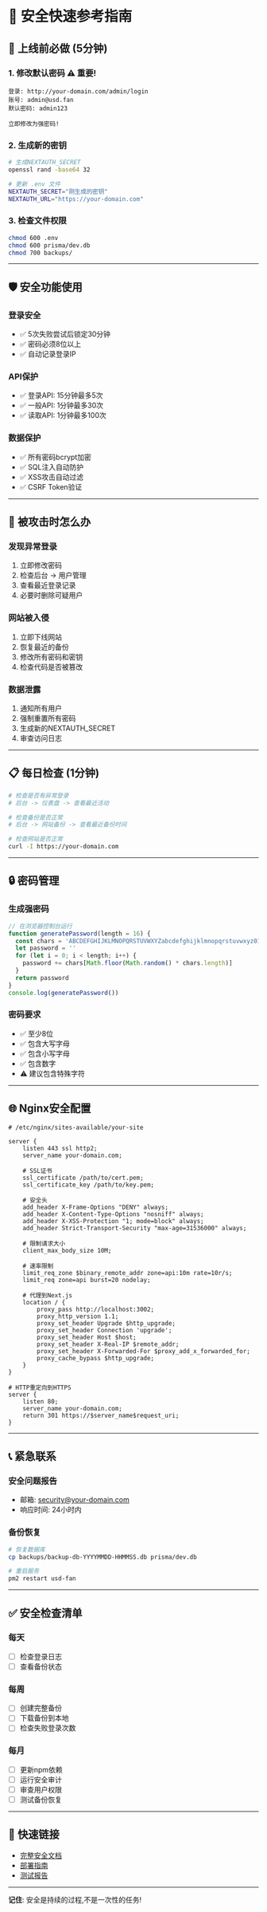 # 🔐 安全快速参考指南

## 🚀 上线前必做 (5分钟)

### 1. 修改默认密码 ⚠️ 重要!
```
登录: http://your-domain.com/admin/login
账号: admin@usd.fan
默认密码: admin123

立即修改为强密码!
```

### 2. 生成新的密钥
```bash
# 生成NEXTAUTH_SECRET
openssl rand -base64 32

# 更新 .env 文件
NEXTAUTH_SECRET="刚生成的密钥"
NEXTAUTH_URL="https://your-domain.com"
```

### 3. 检查文件权限
```bash
chmod 600 .env
chmod 600 prisma/dev.db
chmod 700 backups/
```

---

## 🛡️ 安全功能使用

### 登录安全
- ✅ 5次失败尝试后锁定30分钟
- ✅ 密码必须8位以上
- ✅ 自动记录登录IP

### API保护
- ✅ 登录API: 15分钟最多5次
- ✅ 一般API: 1分钟最多30次
- ✅ 读取API: 1分钟最多100次

### 数据保护
- ✅ 所有密码bcrypt加密
- ✅ SQL注入自动防护
- ✅ XSS攻击自动过滤
- ✅ CSRF Token验证

---

## 🚨 被攻击时怎么办

### 发现异常登录
1. 立即修改密码
2. 检查后台 -> 用户管理
3. 查看最近登录记录
4. 必要时删除可疑用户

### 网站被入侵
1. 立即下线网站
2. 恢复最近的备份
3. 修改所有密码和密钥
4. 检查代码是否被篡改

### 数据泄露
1. 通知所有用户
2. 强制重置所有密码
3. 生成新的NEXTAUTH_SECRET
4. 审查访问日志

---

## 📋 每日检查 (1分钟)

```bash
# 检查是否有异常登录
# 后台 -> 仪表盘 -> 查看最近活动

# 检查备份是否正常
# 后台 -> 网站备份 -> 查看最近备份时间

# 检查网站是否正常
curl -I https://your-domain.com
```

---

## 🔒 密码管理

### 生成强密码
```typescript
// 在浏览器控制台运行
function generatePassword(length = 16) {
  const chars = 'ABCDEFGHIJKLMNOPQRSTUVWXYZabcdefghijklmnopqrstuvwxyz0123456789!@#$%^&*'
  let password = ''
  for (let i = 0; i < length; i++) {
    password += chars[Math.floor(Math.random() * chars.length)]
  }
  return password
}
console.log(generatePassword())
```

### 密码要求
- ✅ 至少8位
- ✅ 包含大写字母
- ✅ 包含小写字母
- ✅ 包含数字
- ⚠️ 建议包含特殊字符

---

## 🌐 Nginx安全配置

```nginx
# /etc/nginx/sites-available/your-site

server {
    listen 443 ssl http2;
    server_name your-domain.com;
    
    # SSL证书
    ssl_certificate /path/to/cert.pem;
    ssl_certificate_key /path/to/key.pem;
    
    # 安全头
    add_header X-Frame-Options "DENY" always;
    add_header X-Content-Type-Options "nosniff" always;
    add_header X-XSS-Protection "1; mode=block" always;
    add_header Strict-Transport-Security "max-age=31536000" always;
    
    # 限制请求大小
    client_max_body_size 10M;
    
    # 速率限制
    limit_req_zone $binary_remote_addr zone=api:10m rate=10r/s;
    limit_req zone=api burst=20 nodelay;
    
    # 代理到Next.js
    location / {
        proxy_pass http://localhost:3002;
        proxy_http_version 1.1;
        proxy_set_header Upgrade $http_upgrade;
        proxy_set_header Connection 'upgrade';
        proxy_set_header Host $host;
        proxy_set_header X-Real-IP $remote_addr;
        proxy_set_header X-Forwarded-For $proxy_add_x_forwarded_for;
        proxy_cache_bypass $http_upgrade;
    }
}

# HTTP重定向到HTTPS
server {
    listen 80;
    server_name your-domain.com;
    return 301 https://$server_name$request_uri;
}
```

---

## 📞 紧急联系

### 安全问题报告
- 邮箱: security@your-domain.com
- 响应时间: 24小时内

### 备份恢复
```bash
# 恢复数据库
cp backups/backup-db-YYYYMMDD-HHMMSS.db prisma/dev.db

# 重启服务
pm2 restart usd-fan
```

---

## ✅ 安全检查清单

### 每天
- [ ] 检查登录日志
- [ ] 查看备份状态

### 每周
- [ ] 创建完整备份
- [ ] 下载备份到本地
- [ ] 检查失败登录次数

### 每月
- [ ] 更新npm依赖
- [ ] 运行安全审计
- [ ] 审查用户权限
- [ ] 测试备份恢复

---

## 🔗 快速链接

- [完整安全文档](./SECURITY.md)
- [部署指南](./DEPLOYMENT_GUIDE.md)
- [测试报告](./TEST_REPORT.md)

---

**记住**: 安全是持续的过程,不是一次性的任务!

